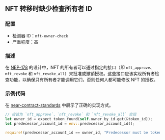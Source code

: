 
## NFT 转移时缺少检查所有者 ID

### 配置

* 检测器 ID：`nft-owner-check`
* 严重程度：高

### 描述

在 [NEP-178](https://github.com/near/NEPs/blob/master/neps/nep-0178.md) 的设计中，NFT 的所有者可以通过指定的接口（即 `nft_approve`、`nft_revoke` 和 `nft_revoke_all`）来批准或撤销授权。这些接口应该实现所有者检查功能，以确保只有所有者才能调用它们，否则任何人都可能修改 NFT 的授权。

### 示例代码

在 [near-contract-standards](https://github.com/near/near-sdk-rs/blob/a903f8c44a7be363d960838d92afdb22d1ce8b87/near-contract-standards/src/non_fungible_token/approval/approval_impl.rs) 中展示了正确的实现方式。

```rust
// 应该为 `nft_approve`、`nft_revoke` 和 `nft_revoke_all` 实现
let owner_id = expect_token_found(self.owner_by_id.get(&token_id));
let predecessor_account_id = env::predecessor_account_id();

require!(predecessor_account_id == owner_id, "Predecessor must be token owner.");
```
